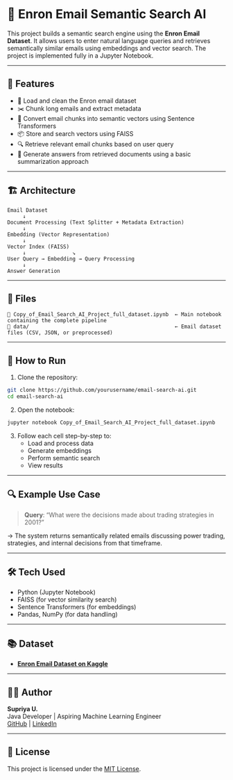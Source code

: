 
# 📧 Enron Email Semantic Search AI

This project builds a semantic search engine using the **Enron Email Dataset**. It allows users to enter natural language queries and retrieves semantically similar emails using embeddings and vector search. The project is implemented fully in a Jupyter Notebook.

---

## 📌 Features

- 📄 Load and clean the Enron email dataset
- ✂️ Chunk long emails and extract metadata
- 🔢 Convert email chunks into semantic vectors using Sentence Transformers
- 📦 Store and search vectors using FAISS
- 🔍 Retrieve relevant email chunks based on user query
- 💬 Generate answers from retrieved documents using a basic summarization approach

---

## 🏗️ Architecture

```
Email Dataset
     ↓
Document Processing (Text Splitter + Metadata Extraction)
     ↓
Embedding (Vector Representation)
     ↓
Vector Index (FAISS)
     ↓               ↘
User Query → Embedding → Query Processing
     ↓
Answer Generation
```

---

## 📁 Files

```
📜 Copy_of_Email_Search_AI_Project_full_dataset.ipynb  ← Main notebook containing the complete pipeline
📁 data/                                               ← Email dataset files (CSV, JSON, or preprocessed)
```

---

## 🧪 How to Run

1. Clone the repository:

```bash
git clone https://github.com/yourusername/email-search-ai.git
cd email-search-ai
```

2. Open the notebook:

```bash
jupyter notebook Copy_of_Email_Search_AI_Project_full_dataset.ipynb
```

3. Follow each cell step-by-step to:
   - Load and process data
   - Generate embeddings
   - Perform semantic search
   - View results

---

## 🔍 Example Use Case

> **Query**: “What were the decisions made about trading strategies in 2001?”

→ The system returns semantically related emails discussing power trading, strategies, and internal decisions from that timeframe.

---

## 🛠️ Tech Used

- Python (Jupyter Notebook)
- FAISS (for vector similarity search)
- Sentence Transformers (for embeddings)
- Pandas, NumPy (for data handling)

---

## 📚 Dataset

- **[Enron Email Dataset on Kaggle](https://www.kaggle.com/datasets/wcukierski/enron-email-dataset)**

---

## 🙋‍♀️ Author

**Supriya U.**  
Java Developer | Aspiring Machine Learning Engineer  
[GitHub](https://github.com/) | [LinkedIn](https://www.linkedin.com/)

---

## 📜 License

This project is licensed under the [MIT License](LICENSE).
